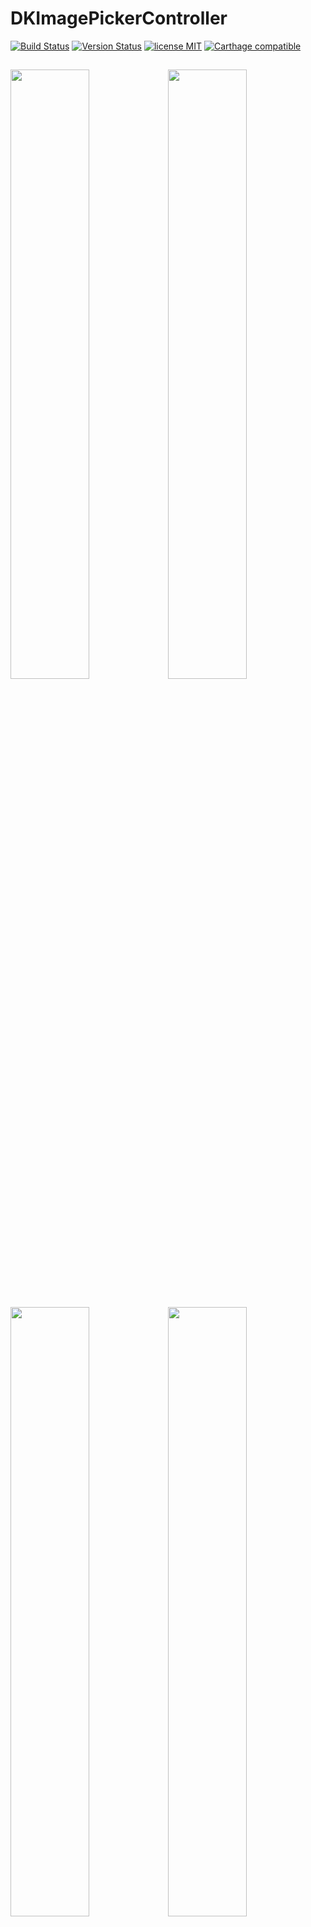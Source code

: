 DKImagePickerController
=======================

 [![Build Status](https://secure.travis-ci.org/zhangao0086/DKImagePickerController.svg)](http://travis-ci.org/zhangao0086/DKImagePickerController) [![Version Status](http://img.shields.io/cocoapods/v/DKImagePickerController.png)][docsLink] [![license MIT](https://img.shields.io/cocoapods/l/DKImagePickerController.svg?style=flat)][mitLink] [![Carthage compatible](https://img.shields.io/badge/Carthage-compatible-4BC51D.svg?style=flat)](https://github.com/Carthage/Carthage)

<img width="50%" height="50%" src="https://raw.githubusercontent.com/zhangao0086/DKImagePickerController/develop/Screenshot3.png" /><img width="50%" height="50%" src="https://raw.githubusercontent.com/zhangao0086/DKImagePickerController/develop/Screenshot4.png" />
---
<img width="50%" height="50%" src="https://raw.githubusercontent.com/zhangao0086/DKImagePickerController/develop/Screenshot11.png" /><img width="50%" height="50%" src="https://raw.githubusercontent.com/zhangao0086/DKImagePickerController/develop/Screenshot6.png" />
---

## Description
`DKImagePickerController` is a highly customizable, Pure-Swift library.

### Features
* Supports both single and multiple selection.
* Supports filtering albums and sorting by type.
* Supports landscape, iPad, and orientation switching.
* iCloud Support.
* Supports batch exports `PHAsset` to lcoal files.
* Inline mode Support.
* Customizable `UICollectionViewLayout`.
* Customizable `camera`, `photo gallery` and `photo editor`.
* Dark Mode Support

## Requirements
* iOS 9.0+ (Drop support for iOS 8 in 4.3.0 or above)
* ARC
* Swift 4 & 5

## Installation
### CocoaPods
#### iOS 8 and newer
DKImagePickerController is available on CocoaPods. Simply add the following line to your podfile:

```
# For latest release in cocoapods
pod 'DKImagePickerController'
```

#### For Swift 4.1
```
pod 'DKImagePickerController', :git => 'https://github.com/zhangao0086/DKImagePickerController.git', :branch => 'Swift4'
```

#### Subspecs
There are 7 subspecs available now: 

| Subspec | Description |
|---|---|
| Core | Required. |
| ImageDataManager | Required. The subspec provides data to `DKImagePickerController`. |
|   Resource | Required. The subspec provides resource management and internationalization. |
| PhotoGallery | Optional. The subspec provides preview feature for PHAsset. |
| Camera | Optional. The subspec provides camera feature. |
| InlineCamera | Optional. The subspec should be pushed by `UINavigationController`, like `UIImagePickerController` with `UIImagePickerControllerSourceType.camera`. |
| PhotoEditor | Optional. The subspec provides basic image editing features. |

This means you can install only some of the `DKImagePickerController` modules. By default, you get all subspecs.  
If you need to use your own photo editor, simply specify subspecs other than `PhotoEditor`:

```ruby
pod 'DKImagePickerController', :subspecs => ['PhotoGallery', 'Camera', 'InlineCamera']
```

More information, see [Extensions](#extensions).

### Carthage

```
github "zhangao0086/DKImagePickerController"
```

If you use Carthage to build your dependencies, make sure you have added `CropViewController.framework`, `DKCamera.framework`, `DKImagePickerController.framework`, `DKPhotoGallery.framework` and `SDWebImage.framework` to the _"Linked Frameworks and Libraries"_ section of your target, and have included them in your Carthage framework copying build phase.

## Getting Started
#### Initialization and presentation
```swift

let pickerController = DKImagePickerController()

pickerController.didSelectAssets = { (assets: [DKAsset]) in
    print("didSelectAssets")
    print(assets)
}

self.presentViewController(pickerController, animated: true) {}

​````

#### Configurations

​```swift
 /// Use UIDelegate to Customize the picker UI.
 @objc public var UIDelegate: DKImagePickerControllerBaseUIDelegate!
 
 /// Forces deselect of previous selected image. allowSwipeToSelect will be ignored.
 @objc public var singleSelect = false
 
 /// Auto close picker on single select
 @objc public var autoCloseOnSingleSelect = true
 
 /// The maximum count of assets which the user will be able to select, a value of 0 means no limit.
 @objc public var maxSelectableCount = 0
 
 /// Photos will be tagged with the location where they are taken.
 /// If true, your Info.plist should include the "Privacy - Location XXX" tag.
 open var containsGPSInMetadata = false
 
 /// Set the defaultAssetGroup to specify which album is the default asset group.
 public var defaultAssetGroup: PHAssetCollectionSubtype?
 
 /// Allow swipe to select images.
 @objc public var allowSwipeToSelect: Bool = false
 
 /// Allow select all
 @objc public var allowSelectAll: Bool = false
 
 /// A Bool value indicating whether the inline mode is enabled.
 @objc public var inline: Bool = false
 
 /// The type of picker interface to be displayed by the controller.
 @objc public var assetType: DKImagePickerControllerAssetType = .allAssets
 
 /// If sourceType is Camera will cause the assetType & maxSelectableCount & allowMultipleTypes & defaultSelectedAssets to be ignored.
 @objc public var sourceType: DKImagePickerControllerSourceType = .both
 
 /// A Bool value indicating whether allows to select photos and videos at the same time.
 @objc public var allowMultipleTypes = true
 
 /// A Bool value indicating whether to allow the picker auto-rotate the screen.
 @objc public var allowsLandscape = false
 
 /// Set the showsEmptyAlbums to specify whether or not the empty albums is shown in the picker.
 @objc public var showsEmptyAlbums = true
 
 /// A Bool value indicating whether to allow the picker shows the cancel button.
 @objc public var showsCancelButton = false
 
 /// The block is executed when the user presses the cancel button.
 @objc public var didCancel: (() -> Void)?
 
 /// The block is executed when the user presses the select button.
 @objc public var didSelectAssets: ((_ assets: [DKAsset]) -> Void)?
 
 /// The block is executed when the number of selected assets is changed.
 @objc public var selectedChanged: (() -> Void)?
 
 /// A Bool value indicating whether to allow the picker to auto-export the selected assets to the specified directory when done is called.
 /// picker will creating a default exporter if exportsWhenCompleted is true and the exporter is nil.
 @objc public var exportsWhenCompleted = false
 
 @objc public var exporter: DKImageAssetExporter?
 
 /// Indicates the status of the exporter.
 @objc public private(set) var exportStatus = DKImagePickerControllerExportStatus.none {
    willSet {
        if self.exportStatus != newValue {
            self.willChangeValue(forKey: #keyPath(DKImagePickerController.exportStatus))
        }
    }
    
    didSet {
        if self.exportStatus != oldValue {
            self.didChangeValue(forKey: #keyPath(DKImagePickerController.exportStatus))
            
            self.exportStatusChanged?(self.exportStatus)
        }
    }
 }
 
 /// The block is executed when the exportStatus is changed.
 @objc public var exportStatusChanged: ((DKImagePickerControllerExportStatus) -> Void)?
 
 /// The object that acts as the data source of the picker.
 @objc public private(set) lazy var groupDataManager: DKImageGroupDataManager

```

## Inline Mode

<img width="30%" height="30%" src="https://raw.githubusercontent.com/zhangao0086/DKImagePickerController/develop/Screenshot11.png" />

```swift
let groupDataManagerConfiguration = DKImageGroupDataManagerConfiguration()
groupDataManagerConfiguration.fetchLimit = 10
groupDataManagerConfiguration.assetGroupTypes = [.smartAlbumUserLibrary]

let groupDataManager = DKImageGroupDataManager(configuration: groupDataManagerConfiguration)

self.pickerController = DKImagePickerController(groupDataManager: groupDataManager)
pickerController.inline = true
pickerController.UIDelegate = CustomInlineLayoutUIDelegate(imagePickerController: pickerController)
pickerController.assetType = .allPhotos
pickerController.sourceType = .photo

let pickerView = self.pickerController.view!
pickerView.frame = CGRect(x: 0, y: 170, width: self.view.bounds.width, height: 200)
self.view.addSubview(pickerView)
```

## Customizable UI

<img width="30%" height="30%" src="https://raw.githubusercontent.com/zhangao0086/DKImagePickerController/develop/Screenshot6.png" />

For example, see [CustomUIDelegate](https://github.com/zhangao0086/DKImagePickerController/tree/develop/Example/DKImagePickerControllerDemo/CustomUIDelegate).

## Customizable Layout

<img width="30%" height="30%" src="https://raw.githubusercontent.com/zhangao0086/DKImagePickerController/develop/Screenshot10.png" />

For example, see [CustomLayoutUIDelegate](https://github.com/zhangao0086/DKImagePickerController/tree/develop/Example/DKImagePickerControllerDemo/CustomLayoutUIDelegate).

### Conforms UIAppearance protocol

<img width="30%" height="30%" src="https://raw.githubusercontent.com/zhangao0086/DKImagePickerController/develop/Screenshot9.png" />

You can easily customize the appearance of the navigation bar using the appearance proxy.
```swift
UINavigationBar.appearance().titleTextAttributes = [
    NSFontAttributeName : UIFont(name: "Optima-BoldItalic", size: 21)!,
    NSForegroundColorAttributeName : UIColor.redColor()
]
```

## Exporting to file

By default, the picker uses a singleton object of `DKImageAssetExporter` to export `DKAsset` to local files.

```swift
/*
 Configuration options for a DKImageAssetExporter.  When an exporter is created,
 a copy of the configuration object is made - you cannot modify the configuration
 of an exporter after it has been created.
 */
@objc
public class DKImageAssetExporterConfiguration: NSObject, NSCopying {
    
    @objc public var imageExportPreset = DKImageExportPresent.compatible
    
    /// videoExportPreset can be used to specify the transcoding quality for videos (via a AVAssetExportPreset* string).
    @objc public var videoExportPreset = AVAssetExportPresetHighestQuality
    
    #if swift(>=4.0)
    @objc public var avOutputFileType = AVFileType.mov
    #else
    @objc public var avOutputFileType = AVFileTypeQuickTimeMovie
    #endif
    
    @objc public var exportDirectory = URL(fileURLWithPath: NSTemporaryDirectory()).appendingPathComponent("DKImageAssetExporter")
}

/*
 A DKImageAssetExporter object exports DKAsset(PHAsset) from album (or iCloud) to the app's tmp directory (by default).
 It automatically deletes the exported directories when it receives a UIApplicationWillTerminate notification.
 */
@objc
open class DKImageAssetExporter: DKBaseManager {
    
    /// This method starts an asynchronous export operation of a batch of asset.
    @discardableResult
    @objc public func exportAssetsAsynchronously(assets: [DKAsset], completion: ((_ info: [AnyHashable : Any]) -> Void)?) -> DKImageAssetExportRequestID
}
```

This exporter can automatically convert HEIF to JPEG:

```swift
@objc
public enum DKImageExportPresent: Int {
    case
    compatible, // A preset for converting HEIF formatted images to JPEG.
    current     // A preset for passing image data as-is to the client.
}
```

You also can observe the export progress of each asset:

```swift
@objc
public protocol DKImageAssetExporterObserver {
    
    @objc optional func exporterWillBeginExporting(exporter: DKImageAssetExporter, asset: DKAsset)
    
    /// The progress can be obtained from the DKAsset.
    @objc optional func exporterDidUpdateProgress(exporter: DKImageAssetExporter, asset: DKAsset)
    
    /// When the asset's error is not nil, it indicates that an error occurred while exporting.
    @objc optional func exporterDidEndExporting(exporter: DKImageAssetExporter, asset: DKAsset)
}

extension DKAsset {
    
    /// The exported file will be placed in this location.
    /// All exported files can be automatically cleaned by the DKImageAssetDiskPurger when appropriate.
    @objc public var localTemporaryPath: URL?
    
    @objc public var fileName: String?
    
    /// Indicates the file's size in bytes.
    @objc public var fileSize: UInt
        
    /// If you export an asset whose data is not on the local device, and you have enabled downloading with the isNetworkAccessAllowed property, the progress indicates the progress of the download. A value of 0.0 indicates that the download has just started, and a value of 1.0 indicates the download is complete.
    @objc public var progress: Double
    
    /// Describes the error that occurred if the export has failed or been cancelled.
    @objc public var error: Error?
}
```

For example, see `Export automatically` and `Export manually`.

## Extensions
This picker uses `DKImageExtensionController` manages all extensions, you can register it with a `DKImageBaseExtension` and a specified `DKImageExtensionType` to customize `camera`, `photo gallery` and `photo editor`:

```swift
/// Registers an extension for the specified type.
public class func registerExtension(extensionClass: DKImageBaseExtension.Type, for type: DKImageExtensionType)

public class func unregisterExtension(for type: DKImageExtensionType)
```

The `perform` function will be called with a dictionary providing current context information when an extension is triggered:

```swift
/// Starts the extension.
func perform(with extraInfo: [AnyHashable: Any])

/// Completes the extension.
func finish()
```

The `extraInfo` will provide different information for different `DKImageExtensionType`:

##### Camera

```swift
let didFinishCapturingImage = extraInfo["didFinishCapturingImage"] as? ((UIImage, [AnyHashable : Any]?) -> Void)
let didCancel = extraInfo["didCancel"] as? (() -> Void)
```

For a custom camera example, see [CustomCameraExtension](https://github.com/zhangao0086/DKImagePickerController/tree/develop/Example/DKImagePickerControllerDemo/CustomCamera).

##### InlineCamera
The `extraInfo` is the same as for `Camera`.

##### Photo Gallery

```swift
let groupId = extraInfo["groupId"] as? String
let presentationIndex = extraInfo["presentationIndex"] as? Int
let presentingFromImageView = extraInfo["presentingFromImageView"] as? UIImageView
```

##### Photo Editor

```swift
let image = extraInfo["image"] as? UIImage
let didFinishEditing = extraInfo["didFinishEditing"] as? ((UIImage, [AnyHashable : Any]?) -> Void)
let metadata = extraInfo["metadata"] as? [AnyHashable : Any]
```

## How to use in Objective-C

#### If you use [CocoaPods](http://cocoapods.org/)

* Add the following two lines into your `Podfile`:

    ```
    pod 'DKImagePickerController'
    use_frameworks!
    ```
* Import the library into your Objective-C file: 

    ```objective-c
    #import <DKImagePickerController/DKImagePickerController-Swift.h>
    ```

#### If you use it directly in your project

> See also:[Swift and Objective-C in the Same Project](https://developer.apple.com/library/ios/documentation/Swift/Conceptual/BuildingCocoaApps/MixandMatch.html)

* Drag and drop the [DKCamera][DKCamera], `DKImageManager` and `DKImagePickerController` to your project
* Import the library into your Objective-C file: 

    ```objective-c
    #import "YourProductModuleName-Swift.h"
    ```

---
then you can:

```objective-c
DKImagePickerController *pickerController = [DKImagePickerController new];

 [pickerController setDidSelectAssets:^(NSArray * __nonnull assets) {
     NSLog(@"didSelectAssets");
 }];
 
 [self presentViewController:pickerController animated:YES completion:nil];
```

## Localization
The default supported languages:

> en, es, da, de, fr, hu, ja, ko, nb-NO, pt_BR, ru, tr, ur, vi, ar, it, zh-Hans, zh-Hant

You can also add a hook to return your own localized string:

```swift
DKImagePickerControllerResource.customLocalizationBlock = { title in
    if title == "picker.select.title" {
        return "Test(%@)"
    } else {
        return nil
    }
}
```

or images:

```swift
DKImagePickerControllerResource.customImageBlock = { imageName in
    if imageName == "camera" {
        return DKImagePickerControllerResource.photoGalleryCheckedImage()
    } else {
        return nil
    }
}
```

## Contributing to this project
If you have feature requests or bug reports, feel free to help out by sending pull requests or by creating new issues.

## License
DKImagePickerController is released under the MIT license. See LICENSE for details.

[mitLink]:http://opensource.org/licenses/MIT
[docsLink]:http://cocoadocs.org/docsets/DKImagePickerController
[DKCamera]:https://github.com/zhangao0086/DKCamera
